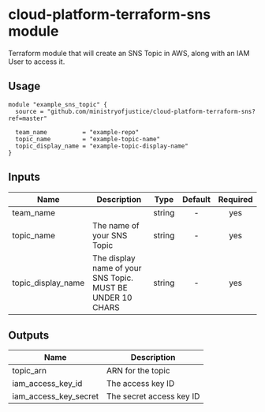 # cloud-platform-terraform-sns module

Terraform module that will create an SNS Topic in AWS, along with an IAM User to access it.

## Usage

```hcl
module "example_sns_topic" {
  source = "github.com/ministryofjustice/cloud-platform-terraform-sns?ref=master"

  team_name          = "example-repo"
  topic_name         = "example-topic-name"
  topic_display_name = "example-topic-display-name"
}
```

## Inputs

| Name | Description | Type | Default | Required |
|------|-------------|:----:|:-----:|:-----:|
| team_name |  | string | - | yes |
| topic_name | The name of your SNS Topic | string | - | yes |
| topic_display_name | The display name of your SNS Topic. MUST BE UNDER 10 CHARS | string | - | yes |

## Outputs

| Name | Description |
|------|-------------|
| topic_arn | ARN for the topic |
| iam_access_key_id | The access key ID |
| iam_access_key_secret | The secret access key ID |
